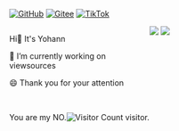 [![GitHub](https://img.shields.io/badge/dynamic/json?logo=github&label=GitHub&labelColor=495867&color=495867&query=%24.data.totalSubs&url=https%3A%2F%2Fapi.spencerwoo.com%2Fsubstats%2F%3Fsource%3Dgithub%26queryKey%3Dhayschan&style=flat-square)](https://github.com/Yohann0617)
[![Gitee](https://img.shields.io/badge/dynamic/json?logo=Gitee&logoColor=red&label=Gitee&labelColor=e59082&color=e59082&query=%24.data.totalSubs&url=https%3A%2F%2Fapi.spencerwoo.com%2Fsubstats%2F%3Fsource%3Dfeedly%257Cinoreader%257CfeedsPub%26queryKey%3Dhttps://haysc.tech/feed.xml&style=flat-square)](https://gitee.com/fan-yuhui)
[![TikTok](https://img.shields.io/badge/dynamic/json?logo=TikTok&logoColor=black&label=TikTok&labelColor=f5efef&color=f5efef&query=%24.data.totalSubs&url=https%3A%2F%2Fapi.spencerwoo.com%2Fsubstats%2F%3Fsource%3Dfeedly%257Cinoreader%257CfeedsPub%26queryKey%3Dhttps://haysc.tech/feed.xml&style=flat-square)](https://www.tiktok.com/@yohann.fan?is_from_webapp=1&sender_device=pc)

<div>
  <div style="display:flex;">
    <div style="flex:1;">
      <p> Hi👋 It's Yohann </p>
      <p>🔭 I’m currently working on viewsources </p>
      <p>😄 Thank you for your attention </p>
    </div>
    <div style="flex:1;">
      <img src="https://github-readme-stats.vercel.app/api/top-langs/?username=Yohann0617&layout=compact&theme=tokyonight"/>
      <img src="https://github-readme-stats.vercel.app/api?username=Yohann0617&count_private=true&show_icons=true&theme=tokyonight"/>
    </div>

  </div>
</div>
</br>

You are my NO.![Visitor Count](https://profile-counter.glitch.me/Yohann0617/count.svg) visitor.
<!--
**Yohann0617/Yohann0617** is a ✨ _special_ ✨ repository because its `README.md` (this file) appears on your GitHub profile.

Here are some ideas to get you started:

- 🔭 I’m currently working on ...
- 🌱 I’m currently learning ...
- 👯 I’m looking to collaborate on ...
- 🤔 I’m looking for help with ...
- 💬 Ask me about ...
- 📫 How to reach me: ...
- 😄 Pronouns: ...
- ⚡ Fun fact: ...
-->
